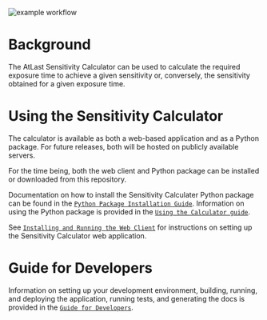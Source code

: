 ![example workflow](https://github.com/ukatc/AtLAST_sensitivity_calculator/actions/workflows/lint-test.yml/badge.svg)


Background
==========

The AtLast Sensitivity Calculator can be used to calculate the required
exposure time to achieve a given sensitivity or, conversely, the sensitivity
obtained for a given exposure time.

Using the Sensitivity Calculator
================================
The calculator is available as both a web-based application and as a Python 
package. For future releases, both will be hosted on publicly available servers.

For the time being, both the web client and Python package can be installed or
downloaded from this repository.

Documentation on how to install the Sensitivity Calculater Python package can be found
in the [``Python Package Installation Guide``](docs/source/user_guide/python_package_installation.rst). Information
on using the Python package is provided in the [``Using the Calculator guide``](docs/source/user_guide/using_the_calculator.rst).

See [``Installing and Running the Web Client``](docs/source/user_guide/running_the_web_client.rst) for instructions on
setting up the Sensitivity Calculator web application.


Guide for Developers
====================
Information on setting up your development environment, building, running, and deploying the application, running tests,
and generating the docs is provided in the [``Guide for Developers``](docs/source/developer_guide/guide_for_developers.rst).
